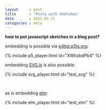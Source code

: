 ```yaml
---
layout     : post
title      : "Posts with Sketches"
date       : 2022-01-21
categories : meta
---
```


**how to put javascript sketches in a blog post?**

embedding is possible via [editor.p5js.org](editor.p5js.org):

{% include p5_player.html id="XWhzbdPb4" %}


embedding [SVG.js](https://svgjs.dev/docs/3.0/) is also possible:

{% include svg_player.html id="test_svg" %}

<br>

as is embedding [elm](https://elm-lang.org/):

{% include elm_player.html id="test_elm" %}
